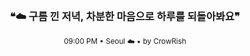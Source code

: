 <div align="center">

<br>

<h3>❝☁️ 구름 낀 저녁, 차분한 마음으로 하루를 되돌아봐요❞</h3>

<sub>09:00 PM • Seoul ☁️ • by CrowRish</sub>

<br>

</div>